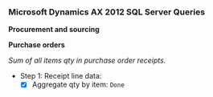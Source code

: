 ﻿### Microsoft Dynamics AX 2012 SQL Server Queries
 
**Procurement and sourcing**

**Purchase orders**

*Sum of all items qty in purchase order receipts.*

* Step 1: Receipt line data: 
	- [x] Aggregate qty by item: `Done`
